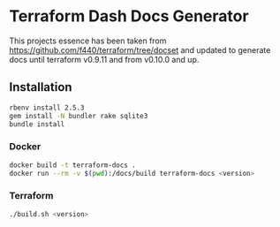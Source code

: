 # Terraform Dash Docs Generator

This projects essence has been taken from https://github.com/f440/terraform/tree/docset and updated to generate docs until terraform v0.9.11 and from v0.10.0 and up.

## Installation

```bash
rbenv install 2.5.3
gem install -N bundler rake sqlite3
bundle install
```

### Docker

```bash
docker build -t terraform-docs .
docker run --rm -v $(pwd):/docs/build terraform-docs <version>
```

### Terraform

```bash
./build.sh <version>
```
